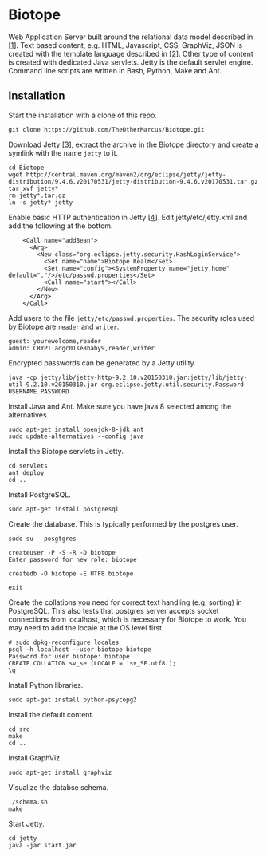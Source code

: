 # Biotope
Web Application Server built around the relational data model described in [[1]]. Text based content, e.g. HTML, Javascript, CSS, GraphViz, JSON is created with the template language described in [[2]]. Other type of content is created with dedicated Java servlets. Jetty is the default servlet engine. Command line scripts are written in Bash, Python, Make and Ant.

## Installation
Start the installation with a clone of this repo.

```
git clone https://github.com/TheOtherMarcus/Biotope.git
```

Download Jetty [[3]], extract the archive in the Biotope directory and create a symlink with the name `jetty` to it.

```
cd Biotope
wget http://central.maven.org/maven2/org/eclipse/jetty/jetty-distribution/9.4.6.v20170531/jetty-distribution-9.4.6.v20170531.tar.gz
tar xvf jetty*
rm jetty*.tar.gz
ln -s jetty* jetty
```

Enable basic HTTP authentication in Jetty [[4]]. Edit jetty/etc/jetty.xml and add the following at the bottom.

```
    <Call name="addBean">
      <Arg>
        <New class="org.eclipse.jetty.security.HashLoginService">
          <Set name="name">Biotope Realm</Set>
          <Set name="config"><SystemProperty name="jetty.home" default="."/>/etc/passwd.properties</Set>
          <Call name="start"></Call>
        </New>
      </Arg>
    </Call>
```

Add users to the file `jetty/etc/passwd.properties`. The security roles used by Biotope are `reader` and `writer`.

```
guest: yourewelcome,reader
admin: CRYPT:adgc01se8haby9,reader,writer
```

Encrypted passwords can be generated by a Jetty utility.

```
java -cp jetty/lib/jetty-http-9.2.10.v20150310.jar:jetty/lib/jetty-util-9.2.10.v20150310.jar org.eclipse.jetty.util.security.Password USERNAME PASSWORD
```

Install Java and Ant. Make sure you have java 8 selected among the alternatives.

```
sudo apt-get install openjdk-8-jdk ant
sudo update-alternatives --config java
```

Install the Biotope servlets in Jetty.

```
cd servlets
ant deploy
cd ..
```

Install PostgreSQL.

```
sudo apt-get install postgresql
```

Create the database. This is typically performed by the postgres user.

```
sudo su - posgtgres

createuser -P -S -R -D biotope
Enter password for new role: biotope

createdb -O biotope -E UTF8 biotope

exit
```

Create the collations you need for correct text handling (e.g. sorting) in PostgreSQL. This also tests that postgres server accepts socket connections from localhost, which is necessary for Biotope to work. You may need to add the locale at the OS level first.

```
# sudo dpkg-reconfigure locales
psql -h localhost --user biotope biotope
Password for user biotope: biotope
CREATE COLLATION sv_se (LOCALE = 'sv_SE.utf8');
\q
```

Install Python libraries.

```
sudo apt-get install python-psycopg2
```

Install the default content.

```
cd src
make
cd ..
```

Install GraphViz.

```
sudo apt-get install graphviz
```

Visualize the databse schema.

```
./schema.sh
make
```

Start Jetty.

```
cd jetty
java -jar start.jar
```

[#]: References
[1]: http://formallanguage.blogspot.se/2015/02/a-distributed-and-extensible-relational.html</br>
[2]: http://formallanguage.blogspot.se/2017/03/makron-macro-language-and-evaluator.html</br>
[3]: http://www.eclipse.org/jetty/</br>
[4]: http://whitehorseplanet.org/gate/topics/documentation/public/howto_jetty_basic_authentication.html</br>
